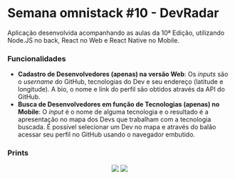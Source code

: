 # Semana omnistack #10 - DevRadar

Aplicação desenvolvida acompanhando as aulas da 10ª Edição, utilizando Node.JS no back, React no Web e React Native no Mobile.

### Funcionalidades
- **Cadastro de Desenvolvedores (apenas) na versão Web**: Os _inputs_ são o _username_ do GitHub, tecnologias do Dev e seu endereço (latitude e longitude). A bio, o nome e link do perfil são obtidos através da API do GitHub.
- **Busca de Desenvolvedores em função de Tecnologias (apenas) no Mobile**: O _input_ é o nome de alguma tecnologia e o resultado é a apresentação no mapa dos Devs que trabalham com a tecnologia buscada. É possível selecionar um Dev no mapa e através do balão acessar seu perfil no GitHub usando o navegador embutido.

### Prints

<p align="center">
<img src="https://raw.githubusercontent.com/brnocesar/omnistack-10/master/prints/v1-mobile.png">
<img src="https://raw.githubusercontent.com/brnocesar/omnistack-10/master/prints/v1-web.png">
</p>
